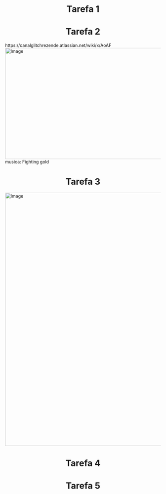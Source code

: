 <h1 align="center"> Tarefa 1 </h1>

<h1 align="center"> Tarefa 2 </h1>
https://canalglitchrezende.atlassian.net/wiki/x/AoAF
<img width="1558" height="360" alt="Image" src="https://github.com/user-attachments/assets/80bfd126-a131-454a-be7d-ae97265e8856" />
musica: Fighting gold

<h1 align="center"> Tarefa 3 </h1>
<img width="820" height="820" alt="Image" src="https://github.com/GlitchRez1/Adriana/issues/2#issue-3390593282" />
<h1 align="center"> Tarefa 4 </h1>
<h1 align="center"> Tarefa 5 </h1>
